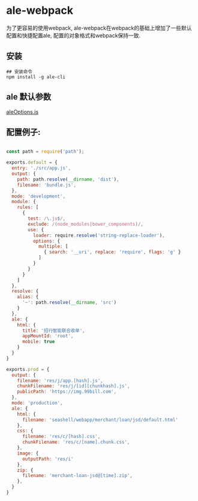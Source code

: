 # ale-webpack

为了更容易的使用webpack, ale-webpack在webpack的基础上增加了一些默认配置和快捷配置ale, 配置的对象格式和webpack保持一致.

## 安装

```
## 安装命令
npm install -g ale-cli

```

## ale 默认参数

[aleOptions.js](https://github.com/jian263994241/ale-webpack/blob/master/lib/aleOptions.js)

## 配置例子:

```javascript

const path = require('path');

exports.default = {
  entry: './src/app.js',
  output: {
    path: path.resolve(__dirname, 'dist'),
    filename: 'bundle.js',
  },
  mode: 'development',
  module: {
    rules: [
      {
        test: /\.js$/,
        exclude: /(node_modules|bower_components)/,
        use: {
          loader: require.resolve('string-replace-loader'),
          options: {
            multiple: [
              { search: '__uri', replace: 'require', flags: 'g' }
            ]
          }
        }
      }
    ]
  },
  resolve: {
    alias: {
      '~': path.resolve(__dirname, 'src')
    }
  },
  ale: {
    html: {
      title: '招行智能联合收单',
      appMountId: 'root',
      mobile: true
    }
  }
}

exports.prod = {
  output: {
    filename: 'res/j/app.[hash].js',
    chunkFilename: 'res/j/[id][chunkhash].js',
    publicPath: 'https://img.99bill.com',
  },
  mode: 'production',
  ale: {
    html: {
      filename: 'seashell/webapp/merchant/loan/jsd/default.html'
    },
    css: {
      filename: 'res/c/[hash].css',
      chunkFilename: 'res/c/[name].chunk.css',
    },
    image: {
      outputPath: 'res/i'
    },
    zip: {
      filename: 'merchant-loan-jsd@[time].zip',
    },
  }
}

```
